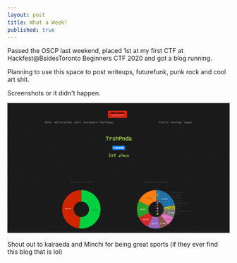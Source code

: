 ```yaml
---
layout: post
title: What a Week!
published: true
---
```

Passed the OSCP last weekend, placed 1st at my first CTF at Hackfest@BsidesToronto Beginners CTF 2020 and got a blog running.

Planning to use this space to post writeups, futurefunk, punk rock and cool art shit.

Screenshots or it didn't happen.

![](images/Hackfest1stplaceBsides.png)


Shout out to kairaeda and Minchi for being great sports (if they ever find this blog that is lol)
